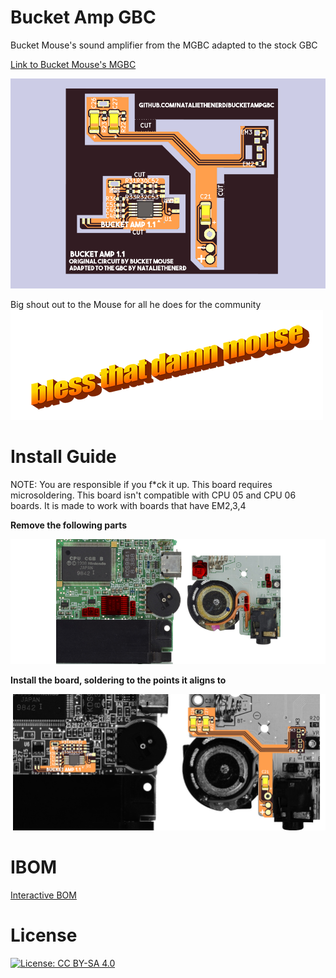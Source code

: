 # Bucket Amp GBC
Bucket Mouse's sound amplifier from the MGBC adapted to the stock GBC

[Link to Bucket Mouse's MGBC](https://github.com/MouseBiteLabs/Game-Boy-Pocket-Color)

![boardpic](https://github.com/nataliethenerd/BucketAmpGBC/blob/bb180ee2569c5ed909c90b533fb1ba9f898e72d8/assets/boardrender.png)

Big shout out to the Mouse for all he does for the community
![bless that damn Mouse](https://github.com/nataliethenerd/BucketAmpGBC/blob/eb69a9bb9b7d4a9bfe83ef855884798c09133e5d/assets/blesshim.png)

# Install Guide
NOTE: You are responsible if you f*ck it up. This board requires microsoldering.
This board isn't compatible with CPU 05 and CPU 06 boards. It is made to work with boards that have EM2,3,4 

**Remove the following parts**

![remove](https://github.com/nataliethenerd/BucketAmpGBC/blob/2967305a812a3a441b86ddac4ee31bde810b72cc/assets/thingstoremove.png)

**Install the board, soldering to the points it aligns to**

![install](https://github.com/nataliethenerd/BucketAmpGBC/blob/2967305a812a3a441b86ddac4ee31bde810b72cc/assets/install.png)

# IBOM
[Interactive BOM](https://nataliethenerd.github.io/bucketamp.html)

# License
[![License: CC BY-SA 4.0](https://licensebuttons.net/l/by-sa/4.0/80x15.png)](https://creativecommons.org/licenses/by-sa/4.0/)
